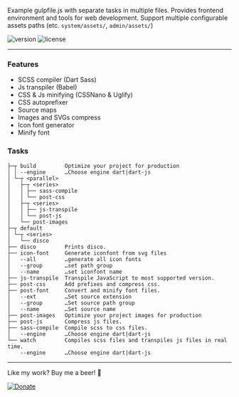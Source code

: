 Example gulpfile.js with separate tasks in multiple files.
Provides frontend environment and tools for web development.
Support multiple configurable assets paths (etc. `system/assets/`, `admin/assets/`)

![version](https://img.shields.io/github/v/tag/jakubzasanski/disco-gulp?label=version)
![license](https://img.shields.io/github/license/jakubzasanski/disco-gulp)

---

### Features
- SCSS compiler (Dart Sass)
- Js transpiler (Babel)
- CSS & Js minifying (CSSNano & Uglify)
- CSS autoprefixer
- Source maps
- Images and SVGs compress
- Icon font generator
- Minify font

### Tasks

```text
├─┬ build         Optimize your project for production
│ │ --engine      …Choose engine dart|dart-js
│ └─┬ <parallel>
│   ├─┬ <series>
│   │ ├── sass-compile
│   │ └── post-css
│   ├─┬ <series>
│   │ ├── js-transpile
│   │ └── post-js
│   └── post-images
├─┬ default
│ └─┬ <series>
│   └── disco
├── disco         Prints disco.
├── icon-font     Generate iconfont from svg files
│   --all         …generate all icon fonts
│   --group       …set path group
│   --name        …set iconfont name
├── js-transpile  Transpile JavaScript to most supported version.
├── post-css      Add prefixes and compress css.
├── post-font     Convert and minify font files.
│   --ext         …Set source extension
│   --group       …Set source path group
│   --name        …Set source name
├── post-images   Optimize your project images for production
├── post-js       Compress js files.
├── sass-compile  Compile scss to css files.
│   --engine      …Choose engine dart|dart-js
└── watch         Compiles scss files and transpiles js files in real time.
    --engine      …Choose engine dart|dart-js
```

---

Like my work? Buy me a beer! 🍺

[![Donate](https://img.shields.io/badge/Donate-PayPal-blue.svg)](https://www.paypal.com/donate/?hosted_button_id=KWNT5X4DUL2AY)
